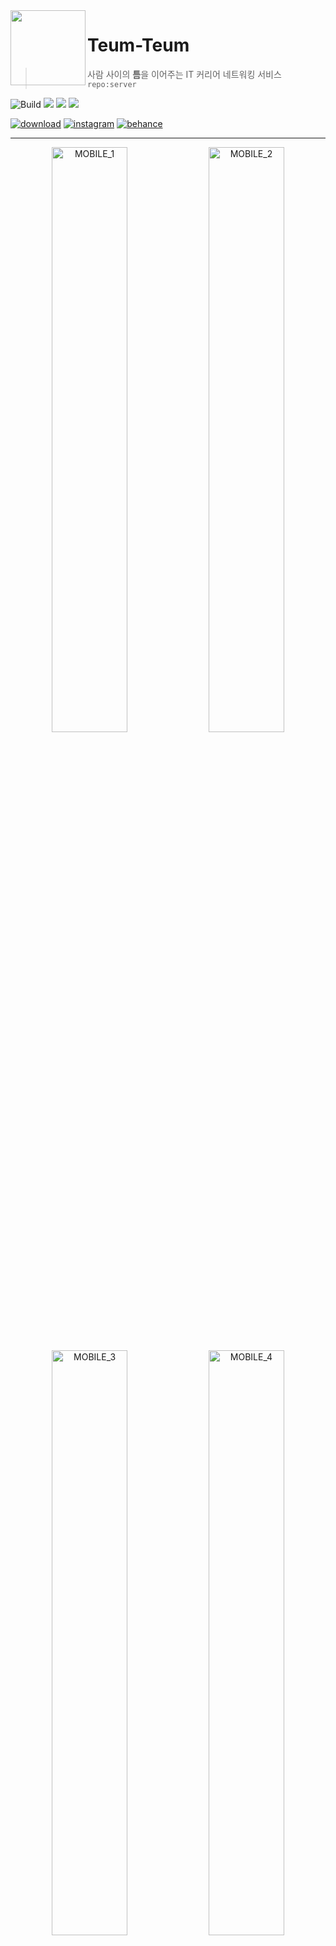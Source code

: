 <img src="https://github.com/depromeet/teum-teum-server/assets/91249216/70e21198-48c2-4ea1-9d87-3e619c4c3217" width="120" height="120" align="left"/> 

# Teum-Teum

> 사람 사이의 **틈**을 이어주는 IT 커리어 네트워킹 서비스 `repo:server`

![Build](https://img.shields.io/github/actions/workflow/status/depromeet/teum-teum-server/integration-tester.yml?branch=develop&style=for-the-badge&logo=github&logoColor=white&color=36B2FF) ![](https://img.shields.io/sonar/test_success_density/depromeet_teum-teum-server?server=https%3A%2F%2Fsonarcloud.io&style=for-the-badge&logo=sonar&logoColor=white&color=36B2FF) ![](https://img.shields.io/sonar/quality_gate/depromeet_teum-teum-server/develop?server=https%3A%2F%2Fsonarcloud.io&style=for-the-badge&logo=sonar&logoColor=white&color=36B2FF) ![](https://img.shields.io/github/v/release/depromeet/teum-teum-server?include_prereleases&style=for-the-badge&color=36B2FF)

[![download](https://img.shields.io/badge/playstore-download-brightgreen?style=social&logo=googleplay&color=36B2FF)](https://play.google.com/store/apps/details?id=com.teumteum.teumteum&pcampaignid=web_share) [![instagram](https://img.shields.io/badge/instagram-click-brightgreen?style=social&logo=instagram&color=36B2FF)](https://www.instagram.com/teumteum_official/) [![behance](https://img.shields.io/badge/behance-click-brightgreen?style=social&logo=behance&color=36B2FF)](https://www.behance.net/gallery/191510163/%08TEUMTEUM-IT-Career-Growth-Networking-Service)

---

<p align="center" width="100%">
  <img width="49%" alt="MOBILE_1" src="https://github.com/depromeet/teum-teum-server/assets/91249216/c8c97700-b1a0-4393-ab14-edcf077627cb">
  <img width="49%" alt="MOBILE_2" src="https://github.com/depromeet/teum-teum-server/assets/91249216/52a606d7-77dd-48fc-9f2f-3bb1a130ad75">
</p>
<p align="center" width="100%">
  <img width="49%" alt="MOBILE_3" src="https://github.com/depromeet/teum-teum-server/assets/91249216/015f52bb-7e76-45f5-ba8f-aa9d92d133dd">
  <img width="49%" alt="MOBILE_4" src="https://github.com/depromeet/teum-teum-server/assets/91249216/589184e0-bd3d-4583-9315-2b1ad3c624ad">
</p>
<p align="center" width="100%">
  <img width="49%" alt="MOBILE_5" src="https://github.com/depromeet/teum-teum-server/assets/91249216/3dd859ef-ed72-45c7-8f82-6c5a92f33fa5">
  <img width="49%" alt="MOBILE_6" src="https://github.com/depromeet/teum-teum-server/assets/91249216/642bff83-30ae-4ff6-aa01-53561ce00db3">
</p>
<p align="center" width="100%">
  <img width="49%" alt="MOBILE_7" src="https://github.com/depromeet/teum-teum-server/assets/91249216/7d66866d-b07f-4ebf-8699-feffa8c6b8fd">
  <img width="49%" alt="MOBILE_8" src="https://github.com/depromeet/teum-teum-server/assets/91249216/5aa5c9e9-6e02-43b0-a2e3-81f6aff298b5">
</p>

<br>

## Contributors
| [이강민](https://github.com/kkk5474096) | [김우남](https://github.com/unam98) | [신민서](https://github.com/Mnseo) | [김세연](https://github.com/blueme0) |
| :---: | :---: | :---: | :---: |
|<img width="400" src="https://github.com/depromeet/TeumTeum-Android/assets/89737271/513cb651-bc4a-4b91-85f3-5090da6cfc4a.jpg">|<img width="400" src="https://github.com/depromeet/TeumTeum-Android/assets/89737271/0714242e-d7b2-4a11-848b-061b399c1fff.jpg">|<img width="400" src="https://github.com/depromeet/TeumTeum-Android/assets/89737271/1f573b6c-b209-4a5f-9a26-2999ea4f8d70.jpg">|<img width="400" src="https://github.com/depromeet/TeumTeum-Android/assets/89737271/14c3fb00-70cc-43a2-94c2-fe04b5225701.jpg">|
|**모임 참여 & 유저 리뷰**|**공통 관심사 찾기**|**모임 생성 & 마이페이지**|**로그인 & 자기소개 카드**|

<br>

## Tech Stack ⚒️
- Clean Architecture
- Multi-Module

- MVVM
- Repository Pattern

- Compose + XML
- Hilt

- Coroutine
- Version Catalog

- Kotlin - Flow
- GitHub Action CI / CD

<br>

## System Architecture 💻

### Architecture (with Data flow)
![image](https://github.com/depromeet/TeumTeum-Android/assets/100370200/b914bf6d-d052-46be-ba05-a841673f38c0)


### MODULE
```
🗃️app
 ┣ 📂di
 ┣ 📂presentation
 ┣ 📂util
🗃️build-logic
 ┣ 📂convention
🗃️core
 ┣ 📂base
🗃️data
 ┣ 📂datasource
 ┣ 📂local
 ┣ 📂model
 ┃ ┣ 📂response
 ┃ ┣ 📂request
 ┣ 📂repository
 ┣ 📂remote
 ┃ ┣ 📂interceptor
 ┃ ┣ 📂service
 ┣ 📂util
🗃️domain
 ┣ 📂entity
 ┣ 📂repository
```

<br>

## 틈틈을 소개합니다 🎉

틈틈은 IT 업계에서 커리어 성장을 위해 노력하는 '갓생러'들을 만날 수 있는 네트워킹 플랫폼이에요.
함께 스터디를 하거나 모여서 각자 작업을 하며 다양한 네트워킹 활동을 할 수 있어요. 

처음 만나는 사이라 어색함이 느껴질 때는 '친해지기' 기능을 활용해 관심사를 파악하고,
함께 즐겁게 대화를 나누며 서로의 틈을  채워 가까워질 수 있어요!

IT 직군의 다양한 개성을 지닌 사람들과 네트워킹하며 커리어를 성장시켜 보는 것은 어떨까요?

<br>

## 틈틈을 처음 사용하시나요? 😎
![Untitled](https://github.com/depromeet/TeumTeum-Android/assets/100370200/7ce79833-06aa-40a3-afd1-18f0dc37601b)

### ☝️ Step 01  소개서를 만들고 간편하게 소개해 보세요
- 관심사와 목표가 담겨 있는 소개서를 만들어요.
- 모임에 참여할 때 소개서로 간편하게 자신을 소개 할 수 있어요.

<br>

![Untitled2](https://github.com/depromeet/TeumTeum-Android/assets/100370200/4d716950-d3c8-47b0-bef5-890396188598)

### ✌️ Step 02  원하는 모임에 참여해 보세요
- 틈틈에서는 스터디부터 모각작까지 다양한 카테고리의 모임에 참여할 수 있어요.
- 참여자들의 소개서를 미리 확인하고, 믿을 수 있는 모임을 시작해 보세요.

<br>

![Untitled3](https://github.com/depromeet/TeumTeum-Android/assets/100370200/a455a546-b573-4470-ba27-80fb49184cc9)

### 🤟 Step 03  함께 성장할 근처의 친구를 찾아봐요
- 내가 사는 곳 근처, 혹은 회사 근처에서 친구를 만날 수 있어요.
- 내 주변의 친구와 함께 커리어 성장을 위한 모임을 시작해 보세요.

<br>

![Untitled4](https://github.com/depromeet/TeumTeum-Android/assets/100370200/97252e07-9822-4c40-abd0-dcb153524c0c)

### 🤟 Step 04  서로의 관심사를 발견해요
- 소개서에 작성한 관심사를 기반으로 모임 참여자들의 관심사를 확인해 보세요.
- 기기를 흔들면 모임 참여자들의 다양한 관심사 사이의 틈을 채울 수 있어요.
- chat GPT가 많은 사람들이 공통적으로 관심을 가지고 있는 주제를 알려줄거에요.


<br>

![Untitled5](https://github.com/depromeet/TeumTeum-Android/assets/100370200/432f3ec9-32d1-4749-badb-7a49cec6ec12)

### 🖖 Step 05  밸런스 게임으로 친해져요
- 공통 관심사와 관련된 다양한 대화 주제를 확인하고, 대화를 시작해봐요.
- 어색한 순간도 잠시, 밸런스 게임을 통해 빠르게 친해질 수 있어요.

<br>

![Untitled6](https://github.com/depromeet/TeumTeum-Android/assets/100370200/1a5d824f-5231-419f-a9ed-813128b247a0)

### 🖖 Step 06  모임 후 리뷰를 통해 더 나은 네트워킹 환경을 만들어가요
- 모임이 끝난 후 다음날에 유저 리뷰를 작성할 수 있어요.
- 유저 리뷰를 작성하고 더 나은 네트워킹 환경을 만들어봐요.

